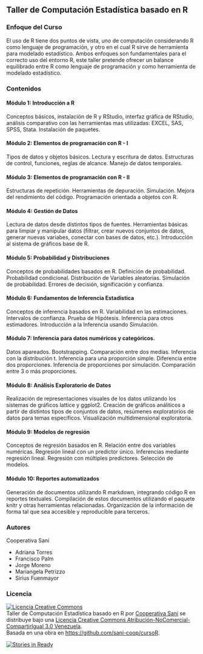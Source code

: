 ## Taller de Computación Estadística basado en R


### Enfoque del Curso

El uso de R tiene dos puntos de vista, uno de computación considerando R como lenguaje de programación, y otro en el cual R sirve de herramienta para modelado estadístico. Ambos enfoques son fundamentales para el correcto uso del entorno R, este taller pretende ofrecer un balance equilibrado entre R como lenguaje de programación y como herramienta de modelado estadístico.

### Contenidos

#### Módulo 1: Introducción a R

Conceptos básicos, instalación de R y RStudio, interfaz gráfica de RStudio, análisis comparativo con las herramientas mas utilizadas: EXCEL, SAS, SPSS, Stata. Instalación de paquetes.

#### Módulo 2: Elementos de programación con R - I

Tipos de datos y objetos básicos. Lectura y escritura de datos. Estructuras de control, funciones, reglas de alcance. Manejo de datos temporales.

#### Módulo 3: Elementos de programación con R - II

Estructuras de repetición. Herramientas de depuración. Simulación. Mejora del rendimiento del código. Programación orientada a objetos con R.

#### Módulo 4: Gestión de Datos

Lectura de datos desde distintos tipos de fuentes. Herramientas básicas para limpiar y manipular datos (filtrar, crear nuevos conjuntos de datos, generar nuevas variabes, conectar con bases de datos, etc.). Introducción al sistema de gráficos base de R.

#### Módulo 5: Probabilidad y Distribuciones

Conceptos de probabilidades basados en R. Definición de probabilidad. Probabilidad condicional. Distribución de Variables aleatorias. Simulación de probabilidad. Errores de decisión, significación y confianza.

#### Módulo 6: Fundamentos de Inferencia Estadística

Conceptos de inferencia basados en R. Variabilidad en las estimaciones. Intervalos de confianza. Prueba de Hipótesis. Inferencia para otros estimadores. Introducción a la Inferencia usando Simulación.

#### Módulo 7: Inferencia para datos numéricos y categóricos.

Datos apareados. Bootstrapping. Comparación entre dos medias. Inferencia con la distribución t. Inferencia para una proporción simple. Diferencia entre dos proporciones. Inferencia de proporciones por simulación. Comparación entre 3 o más proporciones.

#### Módulo 8: Análisis Exploratorio de Datos

Realización de representaciones visuales de los datos utilizando los sistemas de gráficos lattice y ggplot2. Creación de gráficos análiticos a partir de distintos tipos de conjuntos de datos, resúmenes exploratorios de datos para temas específicos. Visualización multidimensional exploratoria.

#### Módulo 9: Modelos de regresión

Conceptos de regresión basados en R. Relación entre dos variables numéricas. Regresión lineal con un predictor único. Inferencias mediante regresión lineal. Regresión con múltiples predictores. Selección de modelos.

#### Módulo 10: Reportes automatizados

Generación de documentos utilizando R markdown, integrando código R en reportes textuales. Compilación de estos documentos utilizando el paquete knitr y otras herramientas relacionadas. Organización de la información de forma tal que sea accesible y reproducible para terceros.

### Autores

Cooperativa Saní

 * Adriana Torres
 * Francisco Palm
 * Jorge Moreno
 * Mariangela Petrizzo
 * Sirius Fuenmayor


### Licencia

<a rel="license" href="http://creativecommons.org/licenses/by-nc-sa/3.0/ve/"><img alt="Licencia Creative Commons" style="border-width:0" src="https://i.creativecommons.org/l/by-nc-sa/3.0/ve/88x31.png" /></a><br /><span xmlns:dct="http://purl.org/dc/terms/" property="dct:title">Taller de Computación Estadística basado en R</span> por <a xmlns:cc="http://creativecommons.org/ns#" href="http://sani.org.ve" property="cc:attributionName" rel="cc:attributionURL">Cooperativa Saní</a> se distribuye bajo una <a rel="license" href="http://creativecommons.org/licenses/by-nc-sa/3.0/ve/">Licencia Creative Commons Atribución-NoComercial-CompartirIgual 3.0 Venezuela</a>.<br />Basada en una obra en <a xmlns:dct="http://purl.org/dc/terms/" href="https://github.com/sani-coop/cursoR" rel="dct:source">https://github.com/sani-coop/cursoR</a>.

[![Stories in Ready](https://badge.waffle.io/sani-coop/cursor.svg?label=ready&title=Ready)](http://waffle.io/sani-coop/cursor) 
